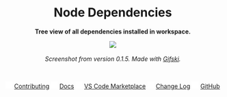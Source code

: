 <div align="center">

# Node Dependencies

**Tree view of all dependencies installed in workspace.**

![](assets/screenshot-0.1.5.gif)

_Screenshot from version 0.1.5. Made with [Gifski](https://gif.ski/)._

<br>

<!-- Use this character for positioning the menu below -->
<!-- | -->

<img src="assets/margin.png" width="16"> <!-- Margin -->
<a href="CONTRIBUTING.md">Contributing</a>
<img src="assets/margin.png" width="16"> <!-- Margin -->
<a href="docs/docs.md">Docs</a>
<img src="assets/margin.png" width="16"> <!-- Margin -->
<a href="https://marketplace.visualstudio.com/items?itemName=tscpp.node-dependencies">VS Code Marketplace</a>
<img src="assets/margin.png" width="16"> <!-- Margin -->
<a href="CHANGELOG.md">Change Log</a>
<img src="assets/margin.png" width="16"> <!-- Margin -->
<a href="https://github.com/tscpp/node-dependencies">GitHub</a>

</div>
